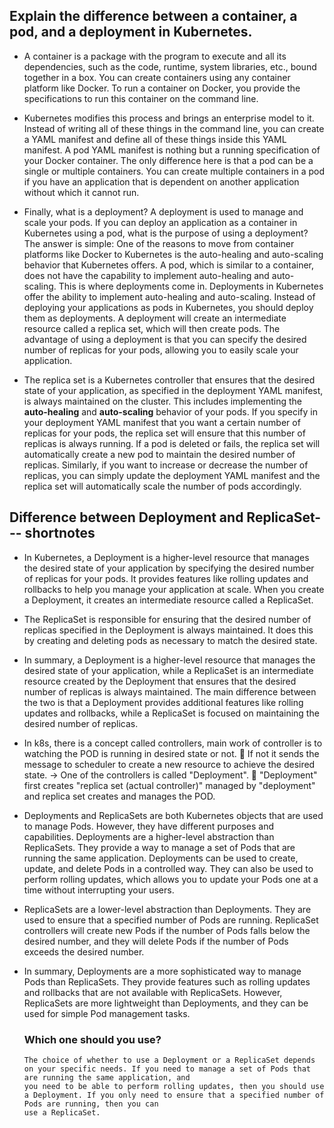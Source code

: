 ## **Explain the difference between a container, a pod, and a deployment in Kubernetes.**

- A container is a package with the program to execute and all its dependencies, such as the code, runtime, system libraries, etc., bound together in a box. You can create containers using any container platform like Docker. To run a container on Docker, you provide the specifications to run this container on the command line.

- Kubernetes modifies this process and brings an enterprise model to it. Instead of writing all of these things in the command line, you can create a YAML manifest and define all of these things inside this YAML manifest. A pod YAML manifest is nothing but a running specification of your Docker container. The only difference here is that a pod can be a single or multiple containers. You can create multiple containers in a pod if you have an application that is dependent on another application without which it cannot run.

- Finally, what is a deployment? A deployment is used to manage and scale your pods. If you can deploy an application as a container in Kubernetes using a pod, what is the purpose of using a deployment? The answer is simple: One of the reasons to move from container platforms like Docker to Kubernetes is the auto-healing and auto-scaling behavior that Kubernetes offers. A pod, which is similar to a container, does not have the capability to implement auto-healing and auto-scaling. This is where deployments come in. Deployments in Kubernetes offer the ability to implement auto-healing and auto-scaling.
  Instead of deploying your applications as pods in Kubernetes, you should deploy them as deployments. A deployment will create an intermediate resource called a replica set, which will then create pods. The advantage of using a deployment is that you can specify the desired number of replicas for your pods, allowing you to easily scale your application.

- The replica set is a Kubernetes controller that ensures that the desired state of your application, as specified in the deployment YAML manifest, is always maintained on the cluster. This includes implementing the  **auto-healing** and  **auto-scaling** behavior of your pods.
  If you specify in your deployment YAML manifest that you want a certain number of replicas for your pods, the replica set will ensure that this number of replicas is always running. If a pod is deleted or fails, the replica set will automatically create a new pod to maintain the desired number of replicas. Similarly, if you want to increase or decrease the number of replicas, you can simply update the deployment YAML manifest and the replica set will automatically scale the number of pods accordingly.




## **Difference between Deployment and ReplicaSet--- shortnotes**
- In Kubernetes, a Deployment is a higher-level resource that manages the desired state of your application by specifying the desired number of replicas for your pods. It provides features like rolling updates and rollbacks to help you manage your application at scale.
When you create a Deployment, it creates an intermediate resource called a ReplicaSet. 

- The ReplicaSet is responsible for ensuring that the desired number of replicas specified in the Deployment is always maintained. It does this by creating and deleting pods as necessary to match the desired state.

- In summary, a Deployment is a higher-level resource that manages the desired state of your application, while a ReplicaSet is an intermediate resource created by the Deployment that ensures that the desired number of replicas is always maintained. The main difference between the two is that a Deployment provides additional features like rolling updates and rollbacks, while a ReplicaSet is focused on maintaining the desired number of replicas.
- In k8s, there is a concept called controllers, main work of controller is to watching the POD is running in desired state or not. 
	If not it sends the message to scheduler to create a new resource to achieve the desired state. -> One of the controllers is called "Deployment".
	"Deployment" first creates "replica set (actual controller)" managed by "deployment" and replica set creates and manages the POD.


- Deployments and ReplicaSets are both Kubernetes objects that are used to manage Pods. However, they have different purposes and capabilities.
  Deployments are a higher-level abstraction than ReplicaSets. They provide a way to manage a set of Pods that are running the same application. Deployments can be used to 
  create, update, and delete Pods in a controlled way. They can also be used to perform rolling updates, which allows you to update your Pods one at a time without 
  interrupting your users.
- ReplicaSets are a lower-level abstraction than Deployments. They are used to ensure that a specified number of Pods are running. ReplicaSet controllers will create new Pods 
  if the number of Pods falls below the desired number, and they will delete Pods if the number of Pods exceeds the desired number.

- In summary, Deployments are a more sophisticated way to manage Pods than ReplicaSets. They provide features such as rolling updates and rollbacks that are not available with ReplicaSets. However, ReplicaSets are more lightweight than Deployments, and they can be used for simple Pod management tasks.

   ### **Which one should you use?**
      The choice of whether to use a Deployment or a ReplicaSet depends on your specific needs. If you need to manage a set of Pods that are running the same application, and 
      you need to be able to perform rolling updates, then you should use a Deployment. If you only need to ensure that a specified number of Pods are running, then you can 
      use a ReplicaSet.












  
